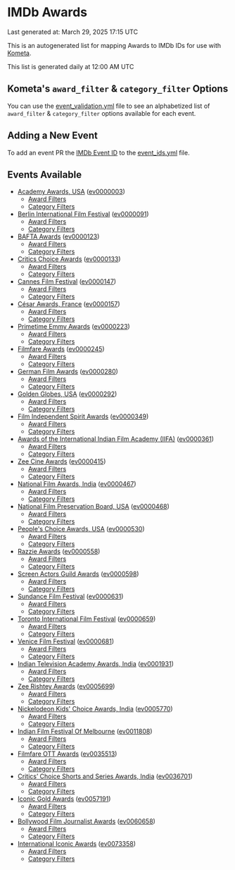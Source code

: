 # IMDb Awards

Last generated at: March 29, 2025 17:15 UTC

This is an autogenerated list for mapping Awards to IMDb IDs for use with [Kometa](https://github.com/Kometa-Team/Kometa).

This list is generated daily at 12:00 AM UTC 

## Kometa's `award_filter` & `category_filter` Options

You can use the [event_validation.yml](https://github.com/Kometa-Team/IMDb-Awards/blob/master/event_validation.yml) file to see an alphabetized list of `award_filter` & `category_filter` options available for each event.

## Adding a New Event

To add an event PR the [IMDb Event ID](https://www.imdb.com/event/all/) to the [event_ids.yml](https://github.com/Kometa-Team/IMDb-Awards/blob/master/event_ids.yml) file.

## Events Available

* [Academy Awards, USA](https://www.imdb.com/event/ev0000003) ([ev0000003](https://github.com/Kometa-Team/IMDb-Awards/blob/master/event_validation.yml#L1))
  * [Award Filters](https://github.com/Kometa-Team/IMDb-Awards/blob/master/event_validation.yml#L6)
  * [Category Filters](https://github.com/Kometa-Team/IMDb-Awards/blob/master/event_validation.yml#L14)
* [Berlin International Film Festival](https://www.imdb.com/event/ev0000091) ([ev0000091](https://github.com/Kometa-Team/IMDb-Awards/blob/master/event_validation.yml#L148))
  * [Award Filters](https://github.com/Kometa-Team/IMDb-Awards/blob/master/event_validation.yml#L153)
  * [Category Filters](https://github.com/Kometa-Team/IMDb-Awards/blob/master/event_validation.yml#L351)
* [BAFTA Awards](https://www.imdb.com/event/ev0000123) ([ev0000123](https://github.com/Kometa-Team/IMDb-Awards/blob/master/event_validation.yml#L636))
  * [Award Filters](https://github.com/Kometa-Team/IMDb-Awards/blob/master/event_validation.yml#L641)
  * [Category Filters](https://github.com/Kometa-Team/IMDb-Awards/blob/master/event_validation.yml#L674)
* [Critics Choice Awards](https://www.imdb.com/event/ev0000133) ([ev0000133](https://github.com/Kometa-Team/IMDb-Awards/blob/master/event_validation.yml#L1166))
  * [Award Filters](https://github.com/Kometa-Team/IMDb-Awards/blob/master/event_validation.yml#L1169)
  * [Category Filters](https://github.com/Kometa-Team/IMDb-Awards/blob/master/event_validation.yml#L1174)
* [Cannes Film Festival](https://www.imdb.com/event/ev0000147) ([ev0000147](https://github.com/Kometa-Team/IMDb-Awards/blob/master/event_validation.yml#L1275))
  * [Award Filters](https://github.com/Kometa-Team/IMDb-Awards/blob/master/event_validation.yml#L1280)
  * [Category Filters](https://github.com/Kometa-Team/IMDb-Awards/blob/master/event_validation.yml#L1447)
* [César Awards, France](https://www.imdb.com/event/ev0000157) ([ev0000157](https://github.com/Kometa-Team/IMDb-Awards/blob/master/event_validation.yml#L1677))
  * [Award Filters](https://github.com/Kometa-Team/IMDb-Awards/blob/master/event_validation.yml#L1681)
  * [Category Filters](https://github.com/Kometa-Team/IMDb-Awards/blob/master/event_validation.yml#L1686)
* [Primetime Emmy Awards](https://www.imdb.com/event/ev0000223) ([ev0000223](https://github.com/Kometa-Team/IMDb-Awards/blob/master/event_validation.yml#L1746))
  * [Award Filters](https://github.com/Kometa-Team/IMDb-Awards/blob/master/event_validation.yml#L1751)
  * [Category Filters](https://github.com/Kometa-Team/IMDb-Awards/blob/master/event_validation.yml#L1758)
* [Filmfare Awards](https://www.imdb.com/event/ev0000245) ([ev0000245](https://github.com/Kometa-Team/IMDb-Awards/blob/master/event_validation.yml#L2969))
  * [Award Filters](https://github.com/Kometa-Team/IMDb-Awards/blob/master/event_validation.yml#L2973)
  * [Category Filters](https://github.com/Kometa-Team/IMDb-Awards/blob/master/event_validation.yml#L2982)
* [German Film Awards](https://www.imdb.com/event/ev0000280) ([ev0000280](https://github.com/Kometa-Team/IMDb-Awards/blob/master/event_validation.yml#L3072))
  * [Award Filters](https://github.com/Kometa-Team/IMDb-Awards/blob/master/event_validation.yml#L3077)
  * [Category Filters](https://github.com/Kometa-Team/IMDb-Awards/blob/master/event_validation.yml#L3100)
* [Golden Globes, USA](https://www.imdb.com/event/ev0000292) ([ev0000292](https://github.com/Kometa-Team/IMDb-Awards/blob/master/event_validation.yml#L3173))
  * [Award Filters](https://github.com/Kometa-Team/IMDb-Awards/blob/master/event_validation.yml#L3178)
  * [Category Filters](https://github.com/Kometa-Team/IMDb-Awards/blob/master/event_validation.yml#L3186)
* [Film Independent Spirit Awards](https://www.imdb.com/event/ev0000349) ([ev0000349](https://github.com/Kometa-Team/IMDb-Awards/blob/master/event_validation.yml#L3352))
  * [Award Filters](https://github.com/Kometa-Team/IMDb-Awards/blob/master/event_validation.yml#L3355)
  * [Category Filters](https://github.com/Kometa-Team/IMDb-Awards/blob/master/event_validation.yml#L3364)
* [Awards of the International Indian Film Academy (IIFA)](https://www.imdb.com/event/ev0000361) ([ev0000361](https://github.com/Kometa-Team/IMDb-Awards/blob/master/event_validation.yml#L3404))
  * [Award Filters](https://github.com/Kometa-Team/IMDb-Awards/blob/master/event_validation.yml#L3407)
  * [Category Filters](https://github.com/Kometa-Team/IMDb-Awards/blob/master/event_validation.yml#L3418)
* [Zee Cine Awards](https://www.imdb.com/event/ev0000415) ([ev0000415](https://github.com/Kometa-Team/IMDb-Awards/blob/master/event_validation.yml#L3517))
  * [Award Filters](https://github.com/Kometa-Team/IMDb-Awards/blob/master/event_validation.yml#L3519)
  * [Category Filters](https://github.com/Kometa-Team/IMDb-Awards/blob/master/event_validation.yml#L3529)
* [National Film Awards, India](https://www.imdb.com/event/ev0000467) ([ev0000467](https://github.com/Kometa-Team/IMDb-Awards/blob/master/event_validation.yml#L3634))
  * [Award Filters](https://github.com/Kometa-Team/IMDb-Awards/blob/master/event_validation.yml#L3638)
  * [Category Filters](https://github.com/Kometa-Team/IMDb-Awards/blob/master/event_validation.yml#L3652)
* [National Film Preservation Board, USA](https://www.imdb.com/event/ev0000468) ([ev0000468](https://github.com/Kometa-Team/IMDb-Awards/blob/master/event_validation.yml#L3846))
  * [Award Filters](https://github.com/Kometa-Team/IMDb-Awards/blob/master/event_validation.yml#L3849)
  * [Category Filters](https://github.com/Kometa-Team/IMDb-Awards/blob/master/event_validation.yml#L3851)
* [People's Choice Awards, USA](https://www.imdb.com/event/ev0000530) ([ev0000530](https://github.com/Kometa-Team/IMDb-Awards/blob/master/event_validation.yml#L3854))
  * [Award Filters](https://github.com/Kometa-Team/IMDb-Awards/blob/master/event_validation.yml#L3857)
  * [Category Filters](https://github.com/Kometa-Team/IMDb-Awards/blob/master/event_validation.yml#L3860)
* [Razzie Awards](https://www.imdb.com/event/ev0000558) ([ev0000558](https://github.com/Kometa-Team/IMDb-Awards/blob/master/event_validation.yml#L4103))
  * [Award Filters](https://github.com/Kometa-Team/IMDb-Awards/blob/master/event_validation.yml#L4106)
  * [Category Filters](https://github.com/Kometa-Team/IMDb-Awards/blob/master/event_validation.yml#L4111)
* [Screen Actors Guild Awards](https://www.imdb.com/event/ev0000598) ([ev0000598](https://github.com/Kometa-Team/IMDb-Awards/blob/master/event_validation.yml#L4151))
  * [Award Filters](https://github.com/Kometa-Team/IMDb-Awards/blob/master/event_validation.yml#L4154)
  * [Category Filters](https://github.com/Kometa-Team/IMDb-Awards/blob/master/event_validation.yml#L4156)
* [Sundance Film Festival](https://www.imdb.com/event/ev0000631) ([ev0000631](https://github.com/Kometa-Team/IMDb-Awards/blob/master/event_validation.yml#L4182))
  * [Award Filters](https://github.com/Kometa-Team/IMDb-Awards/blob/master/event_validation.yml#L4185)
  * [Category Filters](https://github.com/Kometa-Team/IMDb-Awards/blob/master/event_validation.yml#L4236)
* [Toronto International Film Festival](https://www.imdb.com/event/ev0000659) ([ev0000659](https://github.com/Kometa-Team/IMDb-Awards/blob/master/event_validation.yml#L4354))
  * [Award Filters](https://github.com/Kometa-Team/IMDb-Awards/blob/master/event_validation.yml#L4357)
  * [Category Filters](https://github.com/Kometa-Team/IMDb-Awards/blob/master/event_validation.yml#L4413)
* [Venice Film Festival](https://www.imdb.com/event/ev0000681) ([ev0000681](https://github.com/Kometa-Team/IMDb-Awards/blob/master/event_validation.yml#L4490))
  * [Award Filters](https://github.com/Kometa-Team/IMDb-Awards/blob/master/event_validation.yml#L4495)
  * [Category Filters](https://github.com/Kometa-Team/IMDb-Awards/blob/master/event_validation.yml#L4837)
* [Indian Television Academy Awards, India](https://www.imdb.com/event/ev0001931) ([ev0001931](https://github.com/Kometa-Team/IMDb-Awards/blob/master/event_validation.yml#L5289))
  * [Award Filters](https://github.com/Kometa-Team/IMDb-Awards/blob/master/event_validation.yml#L5292)
  * [Category Filters](https://github.com/Kometa-Team/IMDb-Awards/blob/master/event_validation.yml#L5301)
* [Zee Rishtey Awards](https://www.imdb.com/event/ev0005699) ([ev0005699](https://github.com/Kometa-Team/IMDb-Awards/blob/master/event_validation.yml#L5492))
  * [Award Filters](https://github.com/Kometa-Team/IMDb-Awards/blob/master/event_validation.yml#L5494)
  * [Category Filters](https://github.com/Kometa-Team/IMDb-Awards/blob/master/event_validation.yml#L5496)
* [Nickelodeon Kids' Choice Awards, India](https://www.imdb.com/event/ev0005770) ([ev0005770](https://github.com/Kometa-Team/IMDb-Awards/blob/master/event_validation.yml#L5575))
  * [Award Filters](https://github.com/Kometa-Team/IMDb-Awards/blob/master/event_validation.yml#L5577)
  * [Category Filters](https://github.com/Kometa-Team/IMDb-Awards/blob/master/event_validation.yml#L5580)
* [Indian Film Festival Of Melbourne](https://www.imdb.com/event/ev0011808) ([ev0011808](https://github.com/Kometa-Team/IMDb-Awards/blob/master/event_validation.yml#L5615))
  * [Award Filters](https://github.com/Kometa-Team/IMDb-Awards/blob/master/event_validation.yml#L5617)
  * [Category Filters](https://github.com/Kometa-Team/IMDb-Awards/blob/master/event_validation.yml#L5629)
* [Filmfare OTT Awards](https://www.imdb.com/event/ev0035513) ([ev0035513](https://github.com/Kometa-Team/IMDb-Awards/blob/master/event_validation.yml#L5651))
  * [Award Filters](https://github.com/Kometa-Team/IMDb-Awards/blob/master/event_validation.yml#L5653)
  * [Category Filters](https://github.com/Kometa-Team/IMDb-Awards/blob/master/event_validation.yml#L5659)
* [Critics’ Choice Shorts and Series Awards, India](https://www.imdb.com/event/ev0036701) ([ev0036701](https://github.com/Kometa-Team/IMDb-Awards/blob/master/event_validation.yml#L5740))
  * [Award Filters](https://github.com/Kometa-Team/IMDb-Awards/blob/master/event_validation.yml#L5742)
  * [Category Filters](https://github.com/Kometa-Team/IMDb-Awards/blob/master/event_validation.yml#L5745)
* [Iconic Gold Awards](https://www.imdb.com/event/ev0057191) ([ev0057191](https://github.com/Kometa-Team/IMDb-Awards/blob/master/event_validation.yml#L5763))
  * [Award Filters](https://github.com/Kometa-Team/IMDb-Awards/blob/master/event_validation.yml#L5765)
  * [Category Filters](https://github.com/Kometa-Team/IMDb-Awards/blob/master/event_validation.yml#L5767)
* [Bollywood Film Journalist Awards](https://www.imdb.com/event/ev0060658) ([ev0060658](https://github.com/Kometa-Team/IMDb-Awards/blob/master/event_validation.yml#L5880))
  * [Award Filters](https://github.com/Kometa-Team/IMDb-Awards/blob/master/event_validation.yml#L5882)
  * [Category Filters](https://github.com/Kometa-Team/IMDb-Awards/blob/master/event_validation.yml#L5887)
* [International Iconic Awards](https://www.imdb.com/event/ev0073358) ([ev0073358](https://github.com/Kometa-Team/IMDb-Awards/blob/master/event_validation.yml#L5899))
  * [Award Filters](https://github.com/Kometa-Team/IMDb-Awards/blob/master/event_validation.yml#L5901)
  * [Category Filters](https://github.com/Kometa-Team/IMDb-Awards/blob/master/event_validation.yml#L5905)
